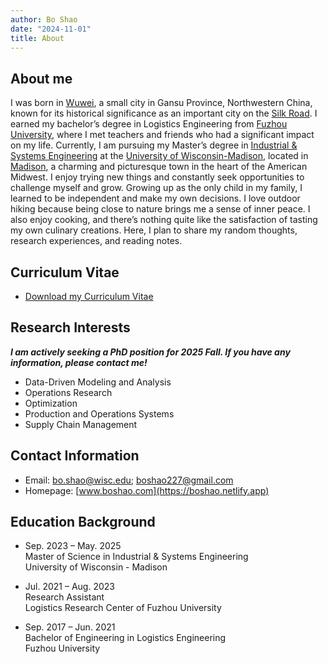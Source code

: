 ```yaml
---
author: Bo Shao
date: "2024-11-01"
title: About
---
```


## About me

I was born in <a href="https://en.wikipedia.org/wiki/Wuwei,_Gansu">Wuwei</a>, a small city in Gansu Province, Northwestern China, known for its historical significance as an important city on the <a href="https://en.wikipedia.org/wiki/Silk_Road">Silk Road</a>. I earned my bachelor’s degree in Logistics Engineering from <a href="https://www.fzu.edu.cn/">Fuzhou University</a>, where I met teachers and friends who had a significant impact on my life. Currently, I am pursuing my Master’s degree in <a href="https://engineering.wisc.edu/departments/industrial-systems-engineering">Industrial & Systems Engineering</a> at the <a href="https://www.wisc.edu">University of Wisconsin-Madison</a>, located in <a href="https://www.visitmadison.com/">Madison</a>, a charming and picturesque town in the heart of the American Midwest. I enjoy trying new things and constantly seek opportunities to challenge myself and grow. Growing up as the only child in my family, I learned to be independent and make my own decisions. I love outdoor hiking because being close to nature brings me a sense of inner peace. I also enjoy cooking, and there’s nothing quite like the satisfaction of tasting my own culinary creations. Here, I plan to share my random thoughts, research experiences, and reading notes.

## Curriculum Vitae

- [Download my Curriculum Vitae](https://boshao.netlify.app/pdf/CV_Bo_Shao.pdf)

## Research Interests

***I am actively seeking a PhD position for 2025 Fall. If you have any information, please contact me!***
- Data-Driven Modeling and Analysis
- Operations Research
- Optimization
- Production and Operations Systems
- Supply Chain Management

## Contact Information

- Email: [bo.shao@wisc.edu](mailto:bo.shao@wisc.edu); [boshao227@gmail.com](mailto:boshao227@gmail.com)
- Homepage: [www.boshao.com](https://boshao.netlify.app)

## Education Background

- Sep. 2023 – May. 2025<br>
 Master of Science in Industrial & Systems Engineering <br>
 University of Wisconsin - Madison

- Jul. 2021 – Aug. 2023<br>
 Research Assistant <br>
 Logistics Research Center of Fuzhou University

- Sep. 2017 – Jun. 2021<br>
 Bachelor of Engineering in Logistics Engineering <br>
 Fuzhou University

